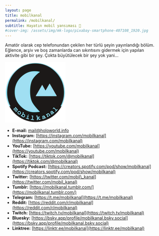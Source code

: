 ```yaml
---
layout: page
title: mobilkanal
permalink: /mobilkanal/
subtitle: Hayatın mobil yansıması 📱
#cover-img: /assets/img/mk-logo/pixabay-smartphone-407108_1920.jpg
---
```


Amatör olarak cep telefonundan çekilen her türlü şeyin yayınlandığı bölüm. 
Eğlence, arşiv ve boş zamanlarda can sıkıntısını gidermek için yapılan aktivite gibi bir şey. 
Çokta büyütülecek bir şey yok yani…

![](/assets/img/mk-logo/mk-avatar-icon-200.png)

- **E-mail:** [mail@holoworld.info](mailto:mail@holoworld.info)
- **Instagram:** [https://instagram.com/mobilkanal](https://instagram.com/mobilkanal)
- **YouTube:** [https://youtube.com/mobilkanal](https://youtube.com/mobilkanal)
- **TikTok:** [https://tiktok.com/@mobilkanal](https://tiktok.com/@mobilkanal)
- **Spotify Podcast:** [https://creators.spotify.com/pod/show/mobilkanal](https://creators.spotify.com/pod/show/mobilkanal)
- **Twitter:** [https://twitter.com/mobil\_kanal](https://twitter.com/mobil_kanal)
- **Tumblr:** [https://mobilkanal.tumblr.com/](https://mobilkanal.tumblr.com/)
- **Telegram:** [https://t.me/mobilkanal](https://t.me/mobilkanal)
- **Reddit:** [https://reddit.com/r/mobilkanal](https://reddit.com/r/mobilkanal)
- **Twitch:** [https://twitch.tv/mobilkanal](https://twitch.tv/mobilkanal)
- **Bluesky:** [https://bsky.app/profile/mobilkanal.bsky.social](https://bsky.app/profile/mobilkanal.bsky.social)
- **Linktree:** [https://linktr.ee/mobilkanal](https://linktr.ee/mobilkanal)